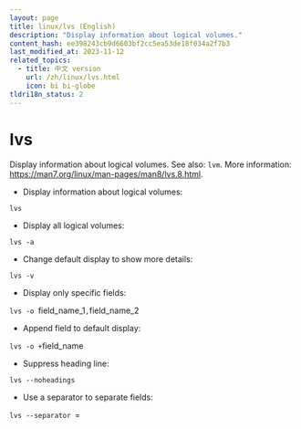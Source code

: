 ```yaml
---
layout: page
title: linux/lvs (English)
description: "Display information about logical volumes."
content_hash: ee398243cb9d6603bf2cc5ea53de18f034a2f7b3
last_modified_at: 2023-11-12
related_topics:
  - title: 中文 version
    url: /zh/linux/lvs.html
    icon: bi bi-globe
tldri18n_status: 2
---
```

# lvs

Display information about logical volumes.
See also: `lvm`.
More information: <https://man7.org/linux/man-pages/man8/lvs.8.html>.

- Display information about logical volumes:

`lvs`

- Display all logical volumes:

`lvs -a`

- Change default display to show more details:

`lvs -v`

- Display only specific fields:

`lvs -o `<span class="tldr-var badge badge-pill bg-dark-lm bg-white-dm text-white-lm text-dark-dm font-weight-bold">field_name_1</span>`,`<span class="tldr-var badge badge-pill bg-dark-lm bg-white-dm text-white-lm text-dark-dm font-weight-bold">field_name_2</span>

- Append field to default display:

`lvs -o +`<span class="tldr-var badge badge-pill bg-dark-lm bg-white-dm text-white-lm text-dark-dm font-weight-bold">field_name</span>

- Suppress heading line:

`lvs --noheadings`

- Use a separator to separate fields:

`lvs --separator `<span class="tldr-var badge badge-pill bg-dark-lm bg-white-dm text-white-lm text-dark-dm font-weight-bold">=</span>
